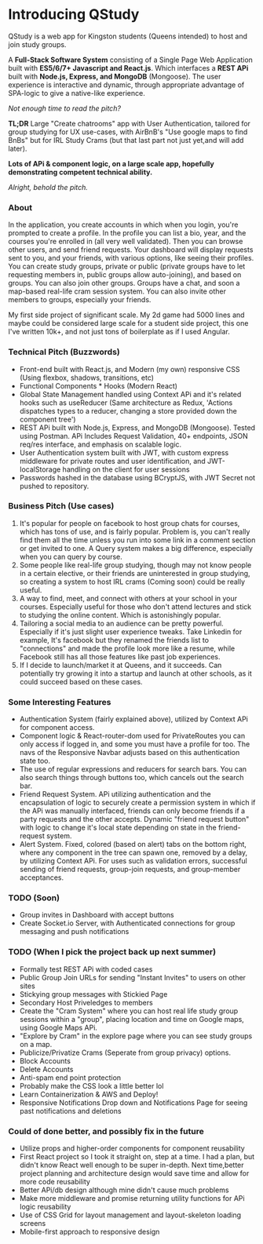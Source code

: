 # Introducing QStudy

QStudy is a web app for Kingston students (Queens intended) to host and join study groups. 

A **Full-Stack Software System** consisting of a Single Page Web Application built with **ES5/6/7+ Javascript and React.js**. Which interfaces a **REST APi** built with **Node.js, Express, and MongoDB** (Mongoose). The user experience is interactive and dynamic, through appropriate advantage of SPA-logic to give a native-like experience. 

*Not enough time to read the pitch?*

**TL;DR** Large "Create chatrooms" app with User Authentication, tailored for group studying for UX use-cases, with AirBnB's "Use google maps to find BnBs" but for IRL Study Crams (but that last part not just yet,and will add later).

**Lots of APi & component logic, on a large scale app, hopefully demonstrating competent technical ability.**

*Alright, behold the pitch.*

### About

In the application, you create accounts in which when you login, you're prompted to create a profile. In the profile you can list a bio, year, and the courses you're enrolled in (all very well validated). Then you can browse other users, and send friend requests. Your dashboard will display requests sent to you, and your friends, with various options, like seeing their profiles. You can create study groups, private or public (private groups have to let requesting members in, public groups allow auto-joining), and based on groups. You can also join other groups. Groups have a chat, and soon a map-based real-life cram session system. You can also invite other members to groups, especially your friends.

My first side project of significant scale. My 2d game had 5000 lines and maybe could be considered large scale for a student side project, this one I've written 10k+, and not just tons of boilerplate as if I used Angular.

### Technical Pitch (Buzzwords)

* Front-end built with React.js, and Modern (my own) responsive CSS (Using flexbox, shadows, transitions, etc)
* Functional Components * Hooks (Modern React)
* Global State Management handled using Context APi and it's related hooks such as useReducer (Same architecture as Redux, 'Actions dispatches types to a reducer, changing a store provided down the component tree')
* REST APi built with Node.js, Express, and MongoDB (Mongoose). Tested using Postman. APi Includes Request Validation, 40+ endpoints, JSON req/res interface, and emphasis on scalable logic.
* User Authentication system built with JWT, with custom express middleware for private routes and user identification, and JWT-localStorage handling on the client for user sessions
* Passwords hashed in the database using BCryptJS, with JWT Secret not pushed to repository.

### Business Pitch (Use cases)

1. It's popular for people on facebook to host group chats for courses, which has tons of use, and is fairly popular. Problem is, you can't really find them all the time unless you run into some link in a comment section or get invited to one. A Query system makes a big difference, especially when you can query by course.
2. Some people like real-life group studying, though may not know people in a certain elective, or their friends are uninterested in group studying, so creating a system to host IRL crams (Coming soon) could be really useful.
3. A way to find, meet, and connect with others at your school in your courses. Especially useful for those who don't attend lectures and stick to studying the online content. Which is astonishingly popular.
4. Tailoring a social media to an audience can be pretty powerful. Especially if it's just slight user experience tweaks. Take Linkedin for example, It's facebook but they renamed the friends list to "connections" and made the profile look more like a resume, while Facebook still has all those features like past job experiences.
5. If I decide to launch/market it at Queens, and it succeeds. Can potentially try growing it into a startup and launch at other schools, as it could succeed based on these cases.

### Some Interesting Features

* Authentication System (fairly explained above), utilized by Context APi for component access.
* Component logic & React-router-dom used for PrivateRoutes you can only access if logged in, and some you must have a profile for too. The navs of the Responsive Navbar adjusts based on this authentication state too.
* The use of regular expressions and reducers for search bars. You can also search things through buttons too, which cancels out the search bar.
* Friend Request System. APi utilizing authentication and the encapsulation of logic to securely create a permission system in which if the APi was manually interfaced, friends can only become friends if a party requests and the other accepts. Dynamic "friend request button" with logic to change it's local state depending on state in the friend-request system.
* Alert System. Fixed, colored (based on alert) tabs on the bottom right, where any component in the tree can spawn one, removed by a delay, by utilizing Context APi. For uses such as validation errors, successful sending of friend requests, group-join requests, and group-member acceptances.

### TODO (Soon)

* Group invites in Dashboard with accept buttons
* Create Socket.io Server, with Authenticated connections for group messaging and push notifications

### TODO (When I pick the project back up next summer)

* Formally test REST APi with coded cases
* Public Group Join URLs for sending "Instant Invites" to users on other sites
* Stickying group messages with Stickied Page
* Secondary Host Priveledges to members
* Create the "Cram System" where you can host real life study group sessions within a "group", placing location and time on Google maps, using Google Maps APi.
* "Explore by Cram" in the explore page where you can see study groups on a map.
* Publicize/Privatize Crams (Seperate from group privacy) options.
* Block Accounts
* Delete Accounts
* Anti-spam end point protection
* Probably make the CSS look a little better lol
* Learn Containerization & AWS and Deploy!
* Responsive Notifications Drop down and Notifications Page for seeing past notifications and deletions

### Could of done better, and possibly fix in the future

* Utilize props and higher-order components for component reusability
* First React project so I took it straight on, step at a time. I had a plan, but didn't know React well enough to be super in-depth. Next time,better project planning and architecture design would save time and allow for more code reusability
* Better APi/db design although mine didn't cause much problems
* Make more middleware and promise returning utility functions for APi logic reusability
* Use of CSS Grid for layout management and layout-skeleton loading screens
* Mobile-first approach to responsive design
